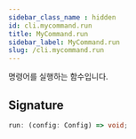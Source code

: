 ```yaml
---
sidebar_class_name : hidden
id: cli.mycommand.run
title: MyCommand.run
sidebar_label: MyCommand.run
slug: /cli.mycommand.run
---
```






명령어를 실행하는 함수입니다.

## Signature

```typescript
run: (config: Config) => void;
```
